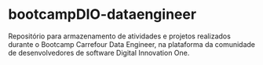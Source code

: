 # bootcampDIO-dataengineer
Repositório para armazenamento de atividades e projetos realizados durante o Bootcamp Carrefour Data Engineer, na plataforma da comunidade de desenvolvedores de software Digital Innovation One.
